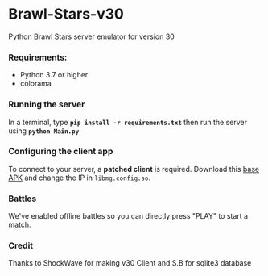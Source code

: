 # Brawl-Stars-v30
Python Brawl Stars server emulator for version 30

### Requirements:
- Python 3.7 or higher
- colorama

### Running the server
In a terminal, type __`pip install -r requirements.txt`__ then run the server using __`python Main.py`__

### Configuring the client app
To connect to your server, a **patched client** is required. Download this [base APK](https://mega.nz/file/XSBCHJrD#oj7KVqFRtVnsC9IZNZk0ap7Jn7yGbP0Zug4NSI8-kCA) and change the IP in `libmg.config.so`.

### Battles
We've enabled offline battles so you can directly press "PLAY" to start a match.

### Credit
Thanks to ShockWave for making v30 Client and S.B for sqlite3 database

